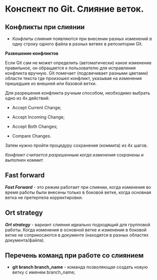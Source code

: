 # Конспект по Git. Слияние веток.

## Конфликты при слиянии

+ _Конфлиты слияния_ появляются при внесении разных изменений в одну строку одного файла в разных ветвях в репозитории Git.

**Развешение конфликтов**

Если Git сам не может определить (автоматически) какое изменение правильное, он обращается к пользователю для исправления конфликта вручную. Git помечает (подсвечивает разными цветами) области текста где произошел конфликт, указывая на изменения пришедшие из внешней или базовой ветки.

Для разрешения конфликта ручным способом, необходимо выбрать одно из 4х действий:

* Accept Current Change;

* Accept Incoming Change;

* Accept Both Changes;

* Compare Changes.

Затем нужно пройти процедуру сохранения (коммита) из 4х шагов.

_Конфликт считается разрешенным когда изменения сохранены и выполнен коммит._

## Fast forward

_**Fast Forward**_ - это режим работает при слиянии, когда изменения во время работы были внесены только в боковой ветке, когда основная ветка не претерпела корректировки. 

## Ort strategy

_**Ort strategy**_ - вариант слияния идеально подходящий для групповой работы. Когда изменения в основной ветке и изменения в боковой ветке не соприкосаются в документе (находятся в разных областях документа/файла). 

## Перечень команд при работе со слиянием

* __git branch branch_name__ - команда позволяющая создать новую ветку с именем branch_name;
